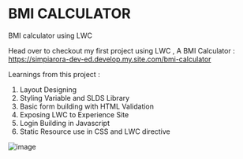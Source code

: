 # BMI CALCULATOR
BMI calculator using LWC

Head over to checkout my first project using LWC , A BMI Calculator : https://simpiarora-dev-ed.develop.my.site.com/bmi-calculator

Learnings from this project :
1. Layout Designing
2. Styling Variable and SLDS Library
3. Basic form building with HTML Validation
4. Exposing LWC to Experience Site
5. Login Building in Javascript
6. Static Resource use in CSS and LWC directive

![image](https://github.com/simpiarora/bmicalculator/assets/17785244/bf264cdd-1957-4dfc-ac3c-9129862272b2)



